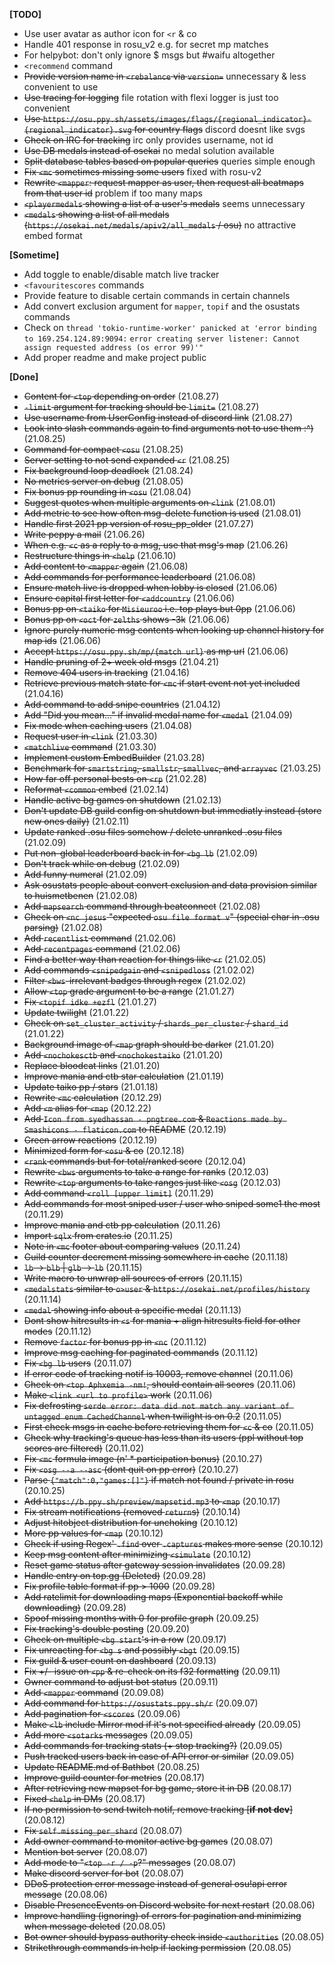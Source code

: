 
**[TODO]**
- Use user avatar as author icon for `<r` & co
- Handle 401 response in rosu_v2 e.g. for secret mp matches
- For helpybot: don't only ignore $ msgs but #waifu altogether
- `<recommend` command
- ~~Provide version name in `<rebalance` via `version=`~~ unnecessary & less convenient to use
- ~~Use tracing for logging~~ file rotation with flexi logger is just too convenient
- ~~Use `https://osu.ppy.sh/assets/images/flags/{regional_indicator}-{regional_indicator}.svg` for country flags~~ discord doesnt like svgs
- ~~Check on IRC for tracking~~ irc only provides username, not id
- ~~Use DB medals instead of osekai~~ no medal solution available
- ~~Split database tables based on popular queries~~ queries simple enough
- ~~Fix `<mc` sometimes missing some users~~ fixed with rosu-v2
- ~~Rewrite `<mapper`: request mapper as user, then request all beatmaps from that user id~~ problem if too many maps
- ~~`<playermedals` showing a list of a user's medals~~ seems unnecessary
- ~~`<medals` showing a list of all medals (`https://osekai.net/medals/apiv2/all_medals` / osu)~~ no attractive embed format

**[Sometime]**
- Add toggle to enable/disable match live tracker
- `<favouritescores` commands
- Provide feature to disable certain commands in certain channels
- Add convert exclusion argument for `mapper`, `topif` and the osustats commands
- Check on `thread 'tokio-runtime-worker' panicked at 'error binding to 169.254.124.89:9094:`
    `error creating server listener: Cannot assign requested address (os error 99)'"`
- Add proper readme and make project public

**[Done]**
- ~~Content for `<top` depending on order~~ (21.08.27)
- ~~`-limit` argument for tracking should be `limit=`~~ (21.08.27)
- ~~Use username from UserConfig instead of discord link~~ (21.08.27)
- ~~Look into slash commands again to find arguments not to use them :^)~~ (21.08.25)
- ~~Command for compact `<osu`~~ (21.08.25)
- ~~Server setting to not send expanded `<r`~~ (21.08.25)
- ~~Fix background loop deadlock~~ (21.08.24)
- ~~No metrics server on debug~~ (21.08.05)
- ~~Fix bonus pp rounding in `<osu`~~ (21.08.04)
- ~~Suggest quotes when multiple arguments on `<link`~~ (21.08.01)
- ~~Add metric to see how often msg-delete function is used~~ (21.08.01)
- ~~Handle first 2021 pp version of rosu_pp_older~~ (21.07.27)
- ~~Write peppy a mail~~ (21.06.26)
- ~~When e.g. `<c` as a reply to a msg, use that msg's map~~ (21.06.26)
- ~~Restructure things in `<help`~~ (21.06.10)
- ~~Add content to `<mapper` again~~ (21.06.08)
- ~~Add commands for performance leaderboard~~ (21.06.08)
- ~~Ensure match live is dropped when lobby is closed~~ (21.06.06)
- ~~Ensure capital first letter for `<addcountry`~~ (21.06.06)
- ~~Bonus pp on `<taiko` for `Misieuroo` i.e. top plays but 0pp~~ (21.06.06)
- ~~Bonus pp on `<oct` for `zelths` shows -3k~~ (21.06.06)
- ~~Ignore purely numeric msg contents when looking up channel history for map ids~~ (21.06.06)
- ~~Accept `https://osu.ppy.sh/mp/{match url}` as mp url~~ (21.06.06)
- ~~Handle pruning of 2+ week old msgs~~ (21.04.21)
- ~~Remove 404 users in tracking~~ (21.04.16)
- ~~Retrieve previous match state for `<mc` if start event not yet included~~ (21.04.16)
- ~~Add command to add snipe countries~~ (21.04.12)
- ~~Add "Did you mean..." if invalid medal name for `<medal`~~ (21.04.09)
- ~~Fix mode when caching users~~ (21.04.08)
- ~~Request user in `<link`~~ (21.03.30)
- ~~`<matchlive` command~~ (21.03.30)
- ~~Implement custom EmbedBuilder~~ (21.03.28)
- ~~Benchmark for `smartstring`, `smallstr`, `smallvec`, and `arrayvec`~~ (21.03.25)
- ~~How far off personal bests on `<rp`~~ (21.02.28)
- ~~Reformat `<common` embed~~ (21.02.14)
- ~~Handle active bg games on shutdown~~ (21.02.13)
- ~~Don't update DB guild config on shutdown but immediatly instead (store new ones daily)~~ (21.02.11)
- ~~Update ranked .osu files somehow / delete unranked .osu files~~ (21.02.09)
- ~~Put non-global leaderboard back in for `<bg lb`~~ (21.02.09)
- ~~Don't track while on debug~~ (21.02.09)
- ~~Add funny numeral~~ (21.02.09)
- ~~Ask osustats people about convert exclusion and data provision similar to huismetbenen~~ (21.02.08)
- ~~Add `mapsearch` command through beatconnect~~ (21.02.08)
- ~~Check on `<nc jesus` "expected `osu file format v`" (special char in .osu parsing)~~ (21.02.08)
- ~~Add `recentlist` command~~ (21.02.06)
- ~~Add `recentpages` command~~ (21.02.06)
- ~~Find a better way than reaction for things like `<r`~~ (21.02.05)
- ~~Add commands `<snipedgain` and `<snipedloss`~~ (21.02.02)
- ~~Filter `<bws`-irrelevant badges through regex~~ (21.02.02)
- ~~Allow `<top` grade argument to be a range~~ (21.01.27)
- ~~Fix `<topif idke +ezfl`~~ (21.01.27)
- ~~Update twilight~~ (21.01.22)
- ~~Check on `set_cluster_activity` / `shards_per_cluster` / `shard_id`~~ (21.01.22)
- ~~Background image of `<map` graph should be darker~~ (21.01.20)
- ~~Add `<nochokesctb` and `<nochokestaiko`~~ (21.01.20)
- ~~Replace bloodcat links~~ (21.01.20)
- ~~Improve mania and ctb star calculation~~ (21.01.19)
- ~~Update taiko pp / stars~~ (21.01.18)
- ~~Rewrite `<mc` calculation~~ (20.12.29)
- ~~Add `<m` alias for `<map`~~ (20.12.22)
- ~~Add `Icon from syedhassan - pngtree.com` & `Reactions made by Smashicons - flaticon.com` to README~~ (20.12.19)
- ~~Green arrow reactions~~ (20.12.19)
- ~~Minimized form for `<osu` & co~~ (20.12.18)
- ~~`<rank` commands but for total/ranked score~~ (20.12.04)
- ~~Rewrite `<bws` arguments to take a range for ranks~~ (20.12.03)
- ~~Rewrite `<top` arguments to take ranges just like `<osg`~~ (20.12.03)
- ~~Add command `<roll [upper limit]`~~ (20.11.29)
- ~~Add commands for most sniped user / user who sniped some1 the most~~ (20.11.29)
- ~~Improve mania and ctb pp calculation~~ (20.11.26)
- ~~Import `sqlx` from crates.io~~ (20.11.25)
- ~~Note in `<mc` footer about comparing values~~ (20.11.24)
- ~~Guild counter decrement missing somewhere in cache~~ (20.11.18)
- ~~`lb` -> `blb` | `glb` -> `lb`~~ (20.11.15)
- ~~Write macro to unwrap all sources of errors~~ (20.11.15)
- ~~`<medalstats` similar to `o>user` & `https://osekai.net/profiles/history`~~ (20.11.14)
- ~~`<medal` showing info about a specific medal~~ (20.11.13)
- ~~Dont show hitresults in `<s` for mania + align hitresults field for other modes~~ (20.11.12)
- ~~Remove `factor` for bonus pp in `<nc`~~ (20.11.12)
- ~~Improve msg caching for paginated commands~~ (20.11.12)
- ~~Fix `<bg lb` users~~ (20.11.07)
- ~~If error code of tracking notif is 10003, remove channel~~ (20.11.06)
- ~~Check on `<top Aphxemia -nm!`, should contain all scores~~ (20.11.06)
- ~~Make `<link <url to profile>` work~~ (20.11.06)
- ~~Fix defrosting `serde error: data did not match any variant of untagged enum CachedChannel` when twilight is on 0.2~~ (20.11.05)
- ~~First check msgs in cache before retrieving them for `<c` & co~~ (20.11.05)
- ~~Check why tracking's queue has less than its users (ppl without top scores are filtered)~~ (20.11.02)
- ~~Fix `<mc` formula image (n' * participation bonus)~~ (20.10.27)
- ~~Fix `<osg --a --asc` (dont quit on pp error)~~ (20.10.27)
- ~~Parse `{"match":0,"games:[]"}` if match not found / private in rosu~~ (20.10.25)
- ~~Add `https://b.ppy.sh/preview/mapsetid.mp3` to `<map`~~ (20.10.17)
- ~~Fix stream notifications (removed `return`s)~~ (20.10.14)
- ~~Adjust hitobject distribution for unchoking~~ (20.10.12)
- ~~More pp values for `<map`~~ (20.10.12)
- ~~Check if using Regex' `.find` over `.captures` makes more sense~~ (20.10.12)
- ~~Keep msg content after minimizing `<simulate`~~ (20.10.12)
- ~~Reset game status after gateway session invalidates~~ (20.09.28)
- ~~Handle entry on top.gg (Deleted)~~ (20.09.28)
- ~~Fix profile table format if pp > 1000~~ (20.09.28)
- ~~Add ratelimit for downloading maps (Exponential backoff while downloading)~~ (20.09.28)
- ~~Spoof missing months with 0 for profile graph~~ (20.09.25)
- ~~Fix tracking's double posting~~ (20.09.20)
- ~~Check on multiple `<bg start`'s in a row~~ (20.09.17)
- ~~Fix unreacting for `<bg s` and possibly `<bgt`~~ (20.09.15)
- ~~Fix guild & user count on dashboard~~ (20.09.13)
- ~~Fix +/- issue on `<pp` & re-check on its f32 formatting~~ (20.09.11)
- ~~Owner command to adjust bot status~~ (20.09.11)
- ~~Add `<mapper` command~~ (20.09.08)
- ~~Add command for `https://osustats.ppy.sh/r`~~ (20.09.07)
- ~~Add pagination for `<scores`~~ (20.09.06)
- ~~Make `<lb` include Mirror mod if it's not specified already~~ (20.09.05)
- ~~Add more `<sotarks` messages~~ (20.09.05)
- ~~Add commands for tracking stats (+ stop tracking?)~~ (20.09.05)
- ~~Push tracked users back in case of API error or similar~~ (20.09.05)
- ~~Update README.md of Bathbot~~ (20.08.25)
- ~~Improve guild counter for metrics~~ (20.08.17)
- ~~After retrieving new mapset for bg game, store it in DB~~ (20.08.17)
- ~~Fixed `<help` in DMs~~ (20.08.17)
- ~~If no permission to send twitch notif, remove tracking [__if not dev__]~~ (20.08.12)
- ~~Fix `self.missing_per_shard`~~ (20.08.07)
- ~~Add owner command to monitor active bg games~~ (20.08.07)
- ~~Mention bot server~~ (20.08.07)
- ~~Add mode to "`<top -r / -p`?" messages~~ (20.08.07)
- ~~Make discord server for bot~~ (20.08.07)
- ~~DDoS protection error message instead of general osu!api error message~~ (20.08.06)
- ~~Disable PresenceEvents on Discord website for next restart~~ (20.08.06)
- ~~Improve handling (ignoring) of errors for pagination and minimizing when message deleted~~ (20.08.05)
- ~~Bot owner should bypass authority check inside `<authorities`~~ (20.08.05)
- ~~Strikethrough commands in help if lacking permission~~ (20.08.05)
